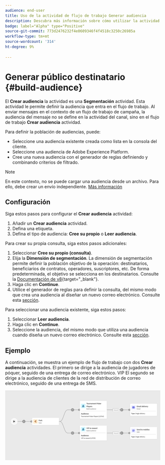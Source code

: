 ```yaml
---
audience: end-user
title: Uso de la actividad de flujo de trabajo Generar audiencia
description: Descubra más información sobre cómo utilizar la actividad del flujo de trabajo Crear audiencia
badge: label="Alpha" type="Positive"
source-git-commit: 773d2476232f4e0609346f4f4518c3250c26985a
workflow-type: tm+mt
source-wordcount: '314'
ht-degree: 9%

---
```



# Generar público destinatario {#build-audience}

El **Crear audiencia** la actividad es una **Segmentación** actividad. Esta actividad le permite definir la audiencia que entra en el flujo de trabajo. Al enviar mensajes en el contexto de un flujo de trabajo de campaña, la audiencia del mensaje no se define en la actividad del canal, sino en el flujo de trabajo **Crear audiencia** actividad.

Para definir la población de audiencias, puede:

* Seleccione una audiencia existente creada como lista en la consola del cliente.
* Seleccione una audiencia de Adobe Experience Platform.
* Cree una nueva audiencia con el generador de reglas definiendo y combinando criterios de filtrado.

>[!NOTE]
>
>En este contexto, no se puede cargar una audiencia desde un archivo. Para ello, debe crear un envío independiente. [Más información](../../audience/about-audiences.md)

<!--
The **Build audience** activity can be placed at the beginning of the workflow or after any other activity. Any activity can be placed after the **Build audience**.
-->

## Configuración

Siga estos pasos para configurar el **Crear audiencia** actividad:

1. Añadir un **Crear audiencia** actividad.
1. Defina una etiqueta.
1. Defina el tipo de audiencia: **Cree su propio** o **Leer audiencia**.

Para crear su propia consulta, siga estos pasos adicionales:

1. Seleccionar **Cree su propio (consulta)**.
1. Elija la **Dimensión de segmentación**. La dimensión de segmentación permite definir la población objetivo de la operación: destinatarios, beneficiarios de contratos, operadores, suscriptores, etc. De forma predeterminada, el objetivo se selecciona en los destinatarios. Consulte la [Documentación de v8](https://experienceleague.adobe.com/docs/campaign/automation/workflows/introduction/wf-type/targeting-workflows.html#targeting-and-filtering-dimensions){target="_blank"}.
1. Haga clic en **Continue**.
1. Utilice el generador de reglas para definir la consulta, del mismo modo que crea una audiencia al diseñar un nuevo correo electrónico. Consulte esta [sección](../../audience/segment-builder.md).

Para seleccionar una audiencia existente, siga estos pasos:

1. Seleccionar **Leer audiencia**.
1. Haga clic en **Continue**.
1. Seleccione la audiencia, del mismo modo que utiliza una audiencia cuando diseña un nuevo correo electrónico. Consulte esta [sección](../../audience/add-audience.md).

## Ejemplo

A continuación, se muestra un ejemplo de flujo de trabajo con dos **Crear audiencia** actividades. El primero se dirige a la audiencia de jugadores de póquer, seguido de una entrega de correo electrónico. VIP El segundo se dirige a la audiencia de clientes de la red de distribución de correo electrónico, seguido de una entrega de SMS.

![](../assets/workflow-audience-example.png)